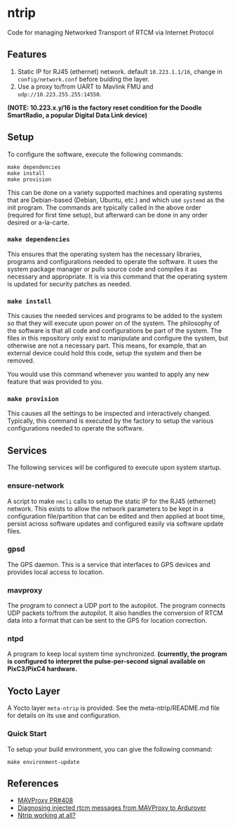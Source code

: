 # ntrip

Code for managing Networked Transport of RTCM via Internet Protocol

## Features

 1. Static IP for RJ45 (ethernet) network.  default `10.223.1.1/16`, change in `config/network.conf` before buiding the layer.
 2. Use a proxy to/from UART to Mavlink FMU and `udp://10.223.255.255:14550`.

**(NOTE: 10.223.x.y/16 is the factory reset condition for the Doodle SmartRadio, a popular Digital Data Link device)**

## Setup

To configure the software, execute the following commands:
```
make dependencies
make install
make provision
```

This can be done on a variety supported machines and operating systems that are Debian-based (Debian, Ubuntu, etc.) and which use `systemd` as the init program.  The commands are typically called in the above order (required for first time setup), but afterward can be done in any order desired or a-la-carte.

### `make dependencies`
This ensures that the operating system has the necessary libraries, programs and configurations needed to operate the software.  It uses the system package manager or pulls source code and compiles it as necessary and appropriate.  It is via this command that the operating system is updated for security patches as needed.

### `make install`
This causes the needed services and programs to be added to the system so that they will execute upon power on of the system.  The philosophy of the software is that all code and configurations be part of the system.  The files in this repository only exist to manipulate and configure the system, but otherwise are not a necessary part.  This means, for example, that an external device could hold this code, setup the system and then be removed.

You would use this command whenever you wanted to apply any new feature that was provided to you.

### `make provision`
This causes all the settings to be inspected and interactively changed.  Typically, this command is executed by the factory to setup the various configurations needed to operate the software.

## Services
The following services will be configured to execute upon system startup.

### ensure-network
A script to make `nmcli` calls to setup the static IP for the RJ45 (ethernet) network.  This exists to allow the network parameters to be kept in a configuration file/partition that can be edited and then applied at boot time, persist across software updates and configured easily via software update files.

### gpsd
The GPS daemon.  This is a service that interfaces to GPS devices and provides local access to location.

### mavproxy
The program to connect a UDP port to the autopilot.  The program connects UDP packets to/from the autopilot.  It also handles the conversion of RTCM data into a format that can be sent to the GPS for location correction.

### ntpd
A program to keep local system time synchronized.  **(currently, the program is configured to interpret the pulse-per-second signal available on PixC3/PixC4 hardware.**

## Yocto Layer

A Yocto layer `meta-ntrip` is provided.  See the meta-ntrip/README.md file for details on its use and configuration.

### Quick Start

To setup your build environment, you can give the following command:
```
make environment-update
```

## References
* [MAVProxy PR#408](https://github.com/ArduPilot/MAVProxy/pull/408)
* [Diagnosing injected rtcm messages from MAVProxy to Ardurover](https://discuss.ardupilot.org/t/diagnosing-injected-rtcm-messages-from-mavproxy-to-ardurover/45385)
* [Ntrip working at all?](https://discuss.ardupilot.org/t/ntrip-working-at-all/51516)

